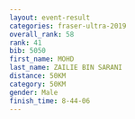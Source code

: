 ```yaml
---
layout: event-result 
categories: fraser-ultra-2019 
overall_rank: 58
rank: 41
bib: 5050
first_name: MOHD
last_name: ZAILIE BIN SARANI
distance: 50KM
category: 50KM
gender: Male
finish_time: 8-44-06
---
```

